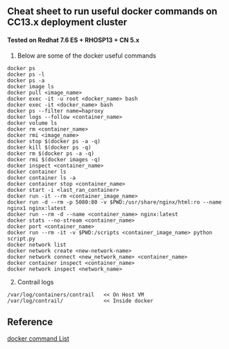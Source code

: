 ## Cheat sheet to run useful docker commands on CC13.x deployment cluster 
#### Tested on Redhat 7.6 ES + RHOSP13 + CN 5.x

1. Below are some of the docker useful commands 
```
docker ps
docker ps -l
docker ps -a
docker image ls
docker pull <image_name>
docker exec -it -u root <docker_name> bash
docker exec -it <docker_name> bash
docker ps --filter name=haproxy
docker logs --follow <container_name>
docker volume ls
docker rm <container_name>
docker rmi <image_name>
docker stop $(docker ps -a -q)
docker kill $(docker ps -q)
docker rm $(docker ps -a -q)
docker rmi $(docker images -q)
docker inspect <container_name>
docker container ls
docker container ls -a
docker container stop <container_name>
docker start -i <last_ran_container>
docker run -it --rm <container_image_name>
docker run -d --rm -p 5080:80 -v $PWD:/usr/share/nginx/html:ro --name nginx1 nginx:latest
docker run --rm -d --name <container_name> nginx:latest
docker stats --no-stream <container_name>
docker port <container_name>
docker run --rm -it -v $PWD:/scripts <container_image_name> python script.py
docker network list
docker network create <new-network-name>
docker network connect <new_network_name> <container_name>
docker container inspect <container_name> 
docker network inspect <network_name> 
```

2. Contrail logs
```
/var/log/containers/contrail   << On Host VM
/var/log/contrail/             << Inside docker
```

## Reference
[docker command List](https://docker.com)
